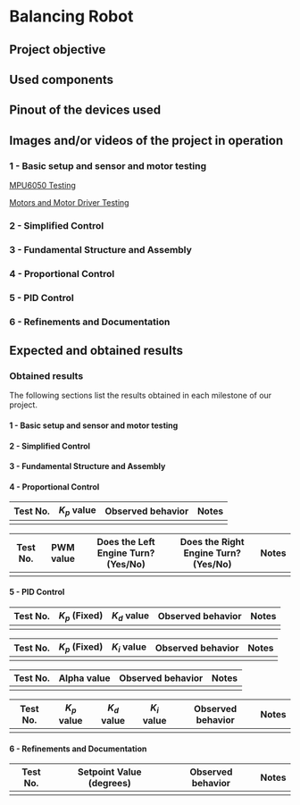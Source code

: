 # Balancing Robot

## Project objective

## Used components

## Pinout of the devices used

## Images and/or videos of the project in operation

### 1 - Basic setup and sensor and motor testing
[MPU6050 Testing](https://www.youtube.com/watch?v=QhUIAeRodJI)

[Motors and Motor Driver Testing](https://youtube.com/shorts/PSPbVovtmwM)

### 2 - Simplified Control

### 3 - Fundamental Structure and Assembly

### 4 - Proportional Control

### 5 - PID Control

### 6 - Refinements and Documentation

## Expected and obtained results

### Obtained results

The following sections list the results obtained in each milestone of our project.

#### 1 - Basic setup and sensor and motor testing

#### 2 - Simplified Control

#### 3 - Fundamental Structure and Assembly

#### 4 - Proportional Control

| Test No. | $K_p$ value | Observed behavior | Notes |
|----------|-------------|-------------------|-------|
|          |             |                   |       | 

| Test No. | PWM value | Does the Left Engine Turn? (Yes/No) |  Does the Right Engine Turn? (Yes/No) | Notes |
|----------|-----------|-------------------------------------|---------------------------------------|-------|
|          |           |                                     |                                       |       |

#### 5 - PID Control

| Test No. | $K_p$ (Fixed) | $K_d$ value | Observed behavior | Notes |
|----------|---------------|-------------|-------------------|-------|
|          |               |             |                   |       |

| Test No. | $K_p$ (Fixed) | $K_i$ value | Observed behavior | Notes |
|----------|---------------|-------------|-------------------|-------|
|          |               |             |                   |       |

| Test No. | Alpha value | Observed behavior | Notes |
|----------|-------------|-------------------|-------|
|          |             |                   |       |

| Test No. | $K_p$ value | $K_d$ value | $K_i$ value | Observed behavior | Notes |
|----------|------------ |-------------|-------------|-------------------|-------|
|          |             |             |             |                   |       |

#### 6 - Refinements and Documentation

| Test No. | Setpoint Value (degrees) | Observed behavior | Notes |
|----------|--------------------------|-------------------|-------|
|          |                          |                   |       | 
